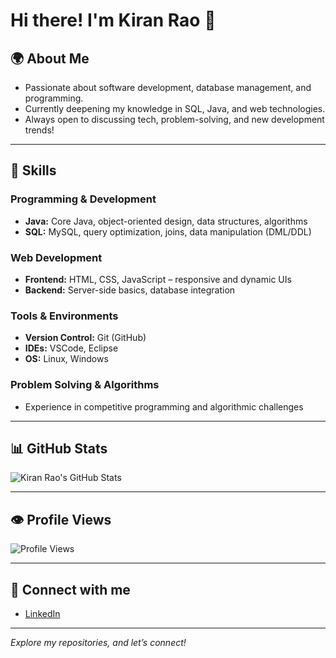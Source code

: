 
# Hi there! I'm Kiran Rao 👋

## 🌍 About Me
- Passionate about software development, database management, and programming.
- Currently deepening my knowledge in SQL, Java, and web technologies.
- Always open to discussing tech, problem-solving, and new development trends!

---

## 🚀 Skills

### Programming & Development
- **Java:** Core Java, object-oriented design, data structures, algorithms
- **SQL:** MySQL, query optimization, joins, data manipulation (DML/DDL)

### Web Development
- **Frontend:** HTML, CSS, JavaScript – responsive and dynamic UIs
- **Backend:** Server-side basics, database integration

### Tools & Environments
- **Version Control:** Git (GitHub)
- **IDEs:** VSCode, Eclipse
- **OS:** Linux, Windows

### Problem Solving & Algorithms
- Experience in competitive programming and algorithmic challenges

---

## 📊 GitHub Stats
![Kiran Rao's GitHub Stats](https://github-readme-stats.vercel.app/api?username=kiranraoboinapally&show_icons=true&theme=radical)

---

## 👁️ Profile Views
![Profile Views](https://komarev.com/ghpvc/?username=kiranraoboinapally)

---

## 🔗 Connect with me
- [LinkedIn](https://www.linkedin.com/in/kiranrao07)

---

*Explore my repositories, and let’s connect!*
